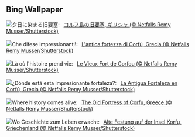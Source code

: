 ## Bing Wallpaper
![](https://www.bing.com/th?id=OHR.OldFortress_JA-JP1697393031_UHD.jpg&w=1000)夕日に染まる旧要塞:&nbsp;&ensp;[コルフ島の旧要塞, ギリシャ (© Netfalls Remy Musser/Shutterstock)](https://www.bing.com/th?id=OHR.OldFortress_JA-JP1697393031_UHD.jpg)
<br><br/>
![](https://www.bing.com/th?id=OHR.OldFortress_IT-IT2107671514_UHD.jpg&w=1000)Che difese impressionanti!:&nbsp;&ensp;[L'antica fortezza di Corfù, Grecia (© Netfalls Remy Musser/Shutterstock)](https://www.bing.com/th?id=OHR.OldFortress_IT-IT2107671514_UHD.jpg)
<br><br/>
![](https://www.bing.com/th?id=OHR.OldFortress_FR-FR6019989198_UHD.jpg&w=1000)Là où l'histoire prend vie:&nbsp;&ensp;[Le Vieux Fort de Corfou (© Netfalls Remy Musser/Shutterstock)](https://www.bing.com/th?id=OHR.OldFortress_FR-FR6019989198_UHD.jpg)
<br><br/>
![](https://www.bing.com/th?id=OHR.OldFortress_ES-ES1054505553_UHD.jpg&w=1000)¿Dónde está esta impresionante fortaleza?:&nbsp;&ensp;[La Antigua Fortaleza en Corfú, Grecia (© Netfalls Remy Musser/Shutterstock)](https://www.bing.com/th?id=OHR.OldFortress_ES-ES1054505553_UHD.jpg)
<br><br/>
![](https://www.bing.com/th?id=OHR.OldFortress_EN-GB7211028147_UHD.jpg&w=1000)Where history comes alive:&nbsp;&ensp;[The Old Fortress of Corfu, Greece (© Netfalls Remy Musser/Shutterstock)](https://www.bing.com/th?id=OHR.OldFortress_EN-GB7211028147_UHD.jpg)
<br><br/>
![](https://www.bing.com/th?id=OHR.OldFortress_DE-DE2608011846_UHD.jpg&w=1000)Wo Geschichte zum Leben erwacht:&nbsp;&ensp;[Alte Festung auf der Insel Korfu, Griechenland (© Netfalls Remy Musser/Shutterstock)](https://www.bing.com/th?id=OHR.OldFortress_DE-DE2608011846_UHD.jpg)
<br><br/>
